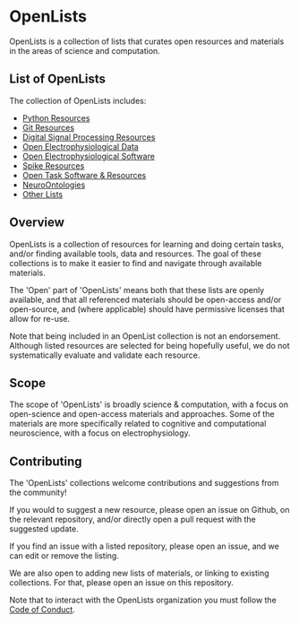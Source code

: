 # OpenLists

OpenLists is a collection of lists that curates open resources and materials in the areas of science and computation. 

## List of OpenLists

The collection of OpenLists includes:

- [Python Resources](https://github.com/openlists/PythonResources)
- [Git Resources](https://github.com/openlists/GitResources)
- [Digital Signal Processing Resources](https://github.com/openlists/DSPResources)
- [Open Electrophysiological Data](https://github.com/openlists/ElectrophysiologyData)
- [Open Electrophysiological Software](https://github.com/openlists/ElectrophysiologySoftware)
- [Spike Resources](https://github.com/openlists/SpikeResources/)
- [Open Task Software & Resources](https://github.com/openlists/OpenTasks)
- [NeuroOntologies](https://github.com/openlists/NeuroOntologies)
- [Other Lists](https://github.com/openlists/OtherLists)

## Overview

OpenLists is a collection of resources for learning and doing certain tasks, and/or finding available tools, data and resources. The goal of these collections is to make it easier to find and navigate through available materials. 

The 'Open' part of 'OpenLists' means both that these lists are openly available, and that all referenced materials should be open-access and/or open-source, and (where applicable) should have permissive licenses that allow for re-use.

Note that being included in an OpenList collection is not an endorsement. Although listed resources are selected for being hopefully useful, we do not systematically evaluate and validate each resource. 

## Scope

The scope of 'OpenLists' is broadly science & computation, with a focus on open-science and open-access materials and approaches. Some of the materials are more specifically related to cognitive and computational neuroscience, with a focus on electrophysiology. 

## Contributing

The 'OpenLists' collections welcome contributions and suggestions from the community!

If you would to suggest a new resource, please open an issue on Github, on the relevant repository, and/or directly open a pull request with the suggested update. 

If you find an issue with a listed repository, please open an issue, and we can edit or remove the listing. 

We are also open to adding new lists of materials, or linking to existing collections. For that, please open an issue on this repository. 

Note that to interact with the OpenLists organization you must follow the [Code of Conduct](https://github.com/openlists/Overview/blob/master/CODE_OF_CONDUCT.md).
